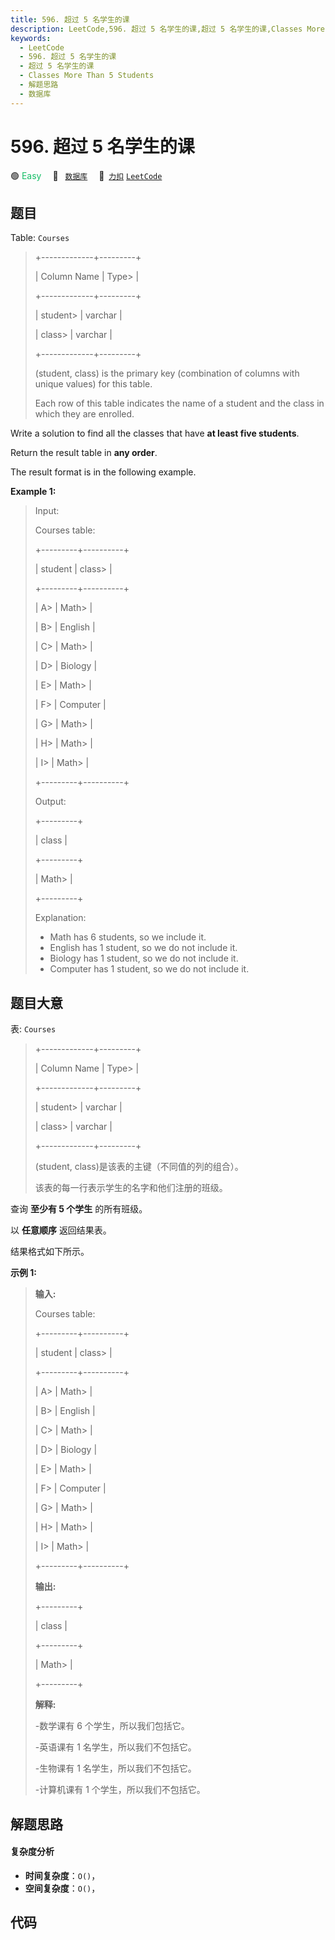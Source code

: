 ```yaml
---
title: 596. 超过 5 名学生的课
description: LeetCode,596. 超过 5 名学生的课,超过 5 名学生的课,Classes More Than 5 Students,解题思路,数据库
keywords:
  - LeetCode
  - 596. 超过 5 名学生的课
  - 超过 5 名学生的课
  - Classes More Than 5 Students
  - 解题思路
  - 数据库
---
```


# 596. 超过 5 名学生的课

🟢 <font color=#15bd66>Easy</font>&emsp; 🔖&ensp; [`数据库`](/tag/database.md)&emsp; 🔗&ensp;[`力扣`](https://leetcode.cn/problems/classes-more-than-5-students) [`LeetCode`](https://leetcode.com/problems/classes-more-than-5-students)

## 题目

Table: `Courses`

> 
> 
> 
> 
> 
> +-------------+---------+
> 
> | Column Name | Type> 
> |
> 
> +-------------+---------+
> 
> | student> 
>  | varchar |
> 
> | class> 
>    | varchar |
> 
> +-------------+---------+
> 
> (student, class) is the primary key (combination of columns with unique values) for this table.
> 
> Each row of this table indicates the name of a student and the class in which they are enrolled.
> 
> 



Write a solution to find all the classes that have **at least five students**.

Return the result table in **any order**.

The result format is in the following example.



**Example 1:**

> Input: 
> 
> Courses table:
> 
> +---------+----------+
> 
> | student | class> 
> |
> 
> +---------+----------+
> 
> | A> 
>    | Math> 
>  |
> 
> | B> 
>    | English  |
> 
> | C> 
>    | Math> 
>  |
> 
> | D> 
>    | Biology  |
> 
> | E> 
>    | Math> 
>  |
> 
> | F> 
>    | Computer |
> 
> | G> 
>    | Math> 
>  |
> 
> | H> 
>    | Math> 
>  |
> 
> | I> 
>    | Math> 
>  |
> 
> +---------+----------+
> 
> Output: 
> 
> +---------+
> 
> | class   |
> 
> +---------+
> 
> | Math> 
> |
> 
> +---------+
> 
> Explanation: 
> - Math has 6 students, so we include it.
> - English has 1 student, so we do not include it.
> - Biology has 1 student, so we do not include it.
> - Computer has 1 student, so we do not include it.
> 
> 


## 题目大意

表: `Courses`

> 
> 
> 
> 
> 
> +-------------+---------+
> 
> | Column Name | Type> 
> |
> 
> +-------------+---------+
> 
> | student> 
>  | varchar |
> 
> | class> 
>    | varchar |
> 
> +-------------+---------+
> 
> (student, class)是该表的主键（不同值的列的组合）。
> 
> 该表的每一行表示学生的名字和他们注册的班级。
> 
> 



查询 **至少有 5 个学生** 的所有班级。

以 **任意顺序** 返回结果表。

结果格式如下所示。



**示例 1:**

> 
> 
> 
> 
> 
> **输入:** 
> 
> Courses table:
> 
> +---------+----------+
> 
> | student | class> 
> |
> 
> +---------+----------+
> 
> | A> 
>    | Math> 
>  |
> 
> | B> 
>    | English  |
> 
> | C> 
>    | Math> 
>  |
> 
> | D> 
>    | Biology  |
> 
> | E> 
>    | Math> 
>  |
> 
> | F> 
>    | Computer |
> 
> | G> 
>    | Math> 
>  |
> 
> | H> 
>    | Math> 
>  |
> 
> | I> 
>    | Math> 
>  |
> 
> +---------+----------+
> 
> **输出:** 
> 
> +---------+ 
> 
> | class   | 
> 
> +---------+ 
> 
> | Math> 
> | 
> 
> +---------+
> 
> **解释:**
> 
> -数学课有 6 个学生，所以我们包括它。
> 
> -英语课有 1 名学生，所以我们不包括它。
> 
> -生物课有 1 名学生，所以我们不包括它。
> 
> -计算机课有 1 个学生，所以我们不包括它。


## 解题思路

#### 复杂度分析

- **时间复杂度**：`O()`，
- **空间复杂度**：`O()`，

## 代码

```javascript

```